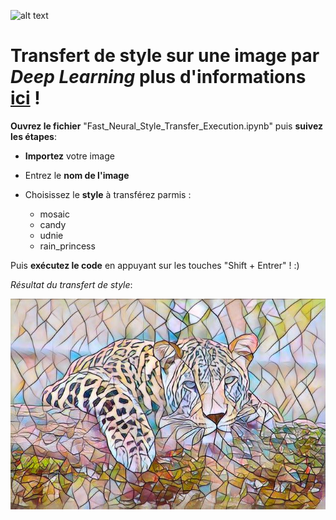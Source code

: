 ![alt text](https://i.imgur.com/kJtHuUh.jpg)

# **Transfert de style sur une image** par *Deep Learning* plus d'informations [ici](https://https://inside-machinelearning.com/) !

**Ouvrez le fichier** "Fast_Neural_Style_Transfer_Execution.ipynb" puis **suivez les étapes**:

- **Importez** votre image

- Entrez le **nom de l'image** 

- Choisissez le **style** à transférez parmis :
  - mosaic
  - candy
  - udnie
  - rain_princess
  
Puis **exécutez le code** en appuyant sur les touches "Shift + Entrer" ! :)

*Résultat du transfert de style*:
    
![png](Readme_files/Readme_1_1.png)
